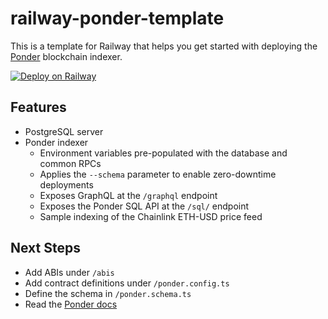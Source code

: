 # railway-ponder-template

This is a template for Railway that helps you get started with deploying the [Ponder](https://ponder.sh/) blockchain indexer.

[![Deploy on Railway](https://railway.com/button.svg)](https://railway.com/template/ma-2Wo?referralCode=gzL_8s)

## Features

- PostgreSQL server
- Ponder indexer
  - Environment variables pre-populated with the database and common RPCs
  - Applies the `--schema` parameter to enable zero-downtime deployments
  - Exposes GraphQL at the `/graphql` endpoint
  - Exposes the Ponder SQL API at the `/sql/` endpoint
  - Sample indexing of the Chainlink ETH-USD price feed

## Next Steps

- Add ABIs under `/abis`
- Add contract definitions under `/ponder.config.ts`
- Define the schema in `/ponder.schema.ts`
- Read the [Ponder docs](https://ponder.sh/docs/getting-started/new-project)
